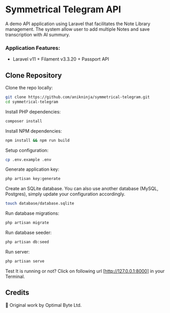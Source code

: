 # Symmetrical Telegram API

A demo API application using Laravel that facilitates the Note Library management. The system allow user to add multiple Notes and save transcription with AI summury.

### Application Features:

-   Laravel v11 + Filament v3.3.20 + Passport API

## Clone Repository

Clone the repo locally:

```sh
git clone https://github.com/anikninja/symmetrical-telegram.git
cd symmetrical-telegram
```

Install PHP dependencies:

```sh
composer install
```

Install NPM dependencies:

```sh
npm install && npm run build
```

Setup configuration:

```sh
cp .env.example .env
```

Generate application key:

```sh
php artisan key:generate
```

Create an SQLite database. You can also use another database (MySQL, Postgres), simply update your configuration accordingly.

```sh
touch database/database.sqlite
```

Run database migrations:

```sh
php artisan migrate
```

Run database seeder:

```sh
php artisan db:seed
```

Run server:

```sh
php artisan serve
```

Test It is running or not? Click on following url [http://127.0.0.1:8000] in your Terminal.

## Credits

🚀 Original work by Optimal Byte Ltd.
